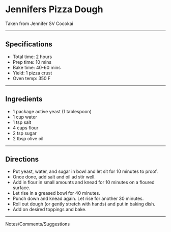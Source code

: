 # Jennifers Pizza Dough

Taken from
Jennifer SV Cocokai

---
## Specifications
- Total time: 2 hours
- Prep time: 10 mins
- Bake time: 40-60 mins
- Yield: 1 pizza crust
- Oven temp: 350 F

---
## Ingredients

- 1 package active yeast (1 tablespoon)
- 1 cup water
- 1 tsp salt
- 4 cups flour
- 2 tsp sugar
- 2 tbsp olive oil

---
## Directions

- Put yeast, water, and sugar in bowl and let sit for 10 minutes to proof.
- Once done, add salt and oil ad stir well.
- Add in flour in small amounts and knead for 10 minutes on a floured surface.
- Let rise in a greased bowl for 40 minutes. 
- Punch down and knead again. Let rise for another 30 minutes.
- Roll out dough (or gently stretch with hands) and put in baking dish.
- Add on desired toppings and bake. 

---
Notes/Comments/Suggestions